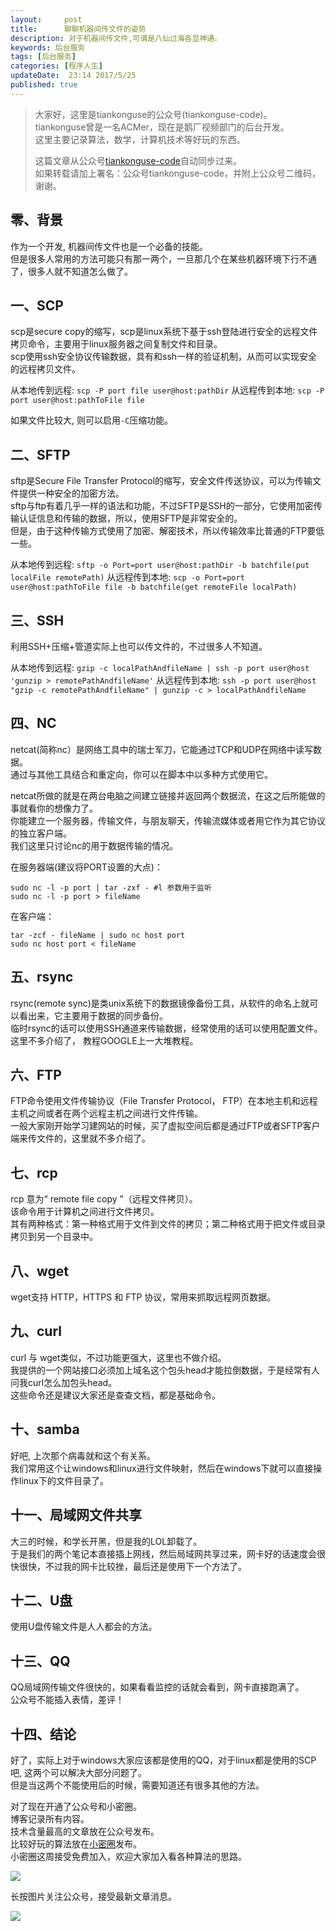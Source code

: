 ```yaml
---  
layout:     post  
title:      聊聊机器间传文件的姿势
description: 对于机器间传文件,可谓是八仙过海各显神通。  
keywords: 后台服务  
tags: [后台服务]  
categories: [程序人生]  
updateDate:  23:14 2017/5/25
published: true  
---  
```

  
  
>   
> 大家好，这里是tiankonguse的公众号(tiankonguse-code)。    
> tiankonguse曾是一名ACMer，现在是鹅厂视频部门的后台开发。    
> 这里主要记录算法，数学，计算机技术等好玩的东西。   
>      
> 这篇文章从公众号[tiankonguse-code](http://mp.weixin.qq.com/s/kjuZuB6l80e49rP_cJEr_g)自动同步过来。    
> 如果转载请加上署名：公众号tiankonguse-code，并附上公众号二维码，谢谢。    
>    
  

## 零、背景

作为一个开发, 机器间传文件也是一个必备的技能。  
但是很多人常用的方法可能只有那一两个，一旦那几个在某些机器环境下行不通了，很多人就不知道怎么做了。  


## 一、SCP

scp是secure copy的缩写，scp是linux系统下基于ssh登陆进行安全的远程文件拷贝命令，主要用于linux服务器之间复制文件和目录。  
scp使用ssh安全协议传输数据，具有和ssh一样的验证机制，从而可以实现安全的远程拷贝文件。  

从本地传到远程: `scp -P port file user@host:pathDir`
从远程传到本地: `scp -P port user@host:pathToFile file`

如果文件比较大, 则可以启用`-C`压缩功能。  


## 二、SFTP


sftp是Secure File Transfer Protocol的缩写，安全文件传送协议，可以为传输文件提供一种安全的加密方法。  
sftp与ftp有着几乎一样的语法和功能，不过SFTP是SSH的一部分，它使用加密传输认证信息和传输的数据，所以，使用SFTP是非常安全的。  
但是，由于这种传输方式使用了加密、解密技术，所以传输效率比普通的FTP要低一些。  


从本地传到远程: `sftp -o Port=port user@host:pathDir -b batchfile(put localFile remotePath)`
从远程传到本地: `scp -o Port=port user@host:pathToFile file -b batchfile(get remoteFile localPath)`




## 三、SSH

利用SSH+压缩+管道实际上也可以传文件的，不过很多人不知道。  

从本地传到远程: `gzip -c localPathAndfileName | ssh -p port user@host 'gunzip > remotePathAndfileName'`
从远程传到本地: `ssh -p port user@host "gzip -c remotePathAndfileName" | gunzip -c > localPathAndfileName`


## 四、NC

netcat(简称nc）是网络工具中的瑞士军刀，它能通过TCP和UDP在网络中读写数据。  
通过与其他工具结合和重定向，你可以在脚本中以多种方式使用它。

netcat所做的就是在两台电脑之间建立链接并返回两个数据流，在这之后所能做的事就看你的想像力了。  
你能建立一个服务器，传输文件，与朋友聊天，传输流媒体或者用它作为其它协议的独立客户端。  
我们这里只讨论nc的用于数据传输的情况。  


在服务器端(建议将PORT设置的大点)：

```
sudo nc -l -p port | tar -zxf - #l 参数用于监听
sudo nc -l -p port > fileName
```


在客户端：

```
tar -zcf - fileName | sudo nc host port
sudo nc host port < fileName
```


## 五、rsync

rsync(remote sync)是类unix系统下的数据镜像备份工具，从软件的命名上就可以看出来，它主要用于数据的同步备份。  
临时rsync的话可以使用SSH通道来传输数据，经常使用的话可以使用配置文件。  
这里不多介绍了， 教程GOOGLE上一大堆教程。  


## 六、FTP


FTP命令使用文件传输协议（File Transfer Protocol， FTP）在本地主机和远程主机之间或者在两个远程主机之间进行文件传输。  
一般大家刚开始学习建网站的时候，买了虚拟空间后都是通过FTP或者SFTP客户端来传文件的，这里就不多介绍了。  


## 七、rcp


rcp 意为“ remote file copy ”（远程文件拷贝）。  
该命令用于计算机之间进行文件拷贝。  
其有两种格式：第一种格式用于文件到文件的拷贝；第二种格式用于把文件或目录拷贝到另一个目录中。  

  

## 八、wget

wget支持 HTTP，HTTPS 和 FTP 协议，常用来抓取远程网页数据。  


## 九、curl

curl 与 wget类似，不过功能更强大，这里也不做介绍。  
我提供的一个网站接口必须加上域名这个包头head才能拉倒数据，于是经常有人问我curl怎么加包头head。  
这些命令还是建议大家还是查查文档，都是基础命令。  


## 十、samba

好吧, 上次那个病毒就和这个有关系。  
我们常用这个让windows和linux进行文件映射，然后在windows下就可以直接操作linux下的文件目录了。  


## 十一、局域网文件共享

大三的时候，和学长开黑，但是我的LOL卸载了。  
于是我们的两个笔记本直接插上网线，然后局域网共享过来，网卡好的话速度会很快很快，不过我的网卡比较挫，最后还是使用下一个方法了。  


## 十二、U盘

使用U盘传输文件是人人都会的方法。  


## 十三、QQ

QQ局域网传输文件很快的，如果看看监控的话就会看到，网卡直接跑满了。  
公众号不能插入表情，差评！  


## 十四、结论


好了，实际上对于windows大家应该都是使用的QQ，对于linux都是使用的SCP吧, 这两个可以解决大部分问题了。  
但是当这两个不能使用后的时候，需要知道还有很多其他的方法。  



对了现在开通了公众号和小密圈。  
博客记录所有内容。  
技术含量最高的文章放在公众号发布。  
比较好玩的算法放在[小密圈](https://wx.xiaomiquan.com/mweb/views/joingroup/join_group.html?group_id=281548515451&secret=r0krqw9fw0at24vxjxo1uo4k0h4lfe47&extra=d67ce0c25ec91252b3af846a10154c9e9d4cb50c763fee178acd68cd2c2e09ee)发布。  
小密圈这周接受免费加入，欢迎大家加入看各种算法的思路。  

![](https://res.tiankonguse.com/images/suanfa_xiaomiquan.jpg)  
  
  
长按图片关注公众号，接受最新文章消息。   
  
![](https://res.tiankonguse.com/images/weixin-50cm.jpg)  
  
  
  